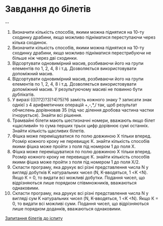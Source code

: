 # Завдання до білетів
--
1. Визначити кількість способів, якими можна піднятися на 10-ту сходинку драбини, якщо можливо підніматися переступаючи через кілька сходинок. 
2. Визначити кількість способів, якими можна піднятися на 10-ту сходинку драбини, якщо можливо підніматися перестрибуючи не більше ніж через дві сходинки. 
3. Відсортувати одновимірний масив, розбиваючи його на групи елементів по 1, 2, 4, 8 і т.д. Дозволяється використовувати допоміжний масив. 
4. Відсортувати одновимірний масив, розбиваючи його на групи елементів по 1, 2, 4, 8 і т.д. Дозволяється використовувати допоміжний масив. У результуючому масиві не повинно бути дублікатів. 
5. У виразі ((((1?2)?3)?4)?5)?6 замість кожного знаку ? записати знак однієї з 4 арифметичних операцій +,-,*,/ так, щоб результат обчислень дорівнював 35 (під час ділення дробова частина частки ігнорується). Знайти всі рішення. 
6. Трамвайні білети мають шестизначні номери, вважають якщо білет «щасливий» то сума перших трьох цифр дорівнює сумі останніх. Знайти кількість щасливих білетів. 
7. Фішка може переміщуватися по полю довжиною Х тільки вперед. Розмір кожного кроку не перевищує К. знайти кількість способів якими фішка може пройти з поля під номером 1 до поля Х. 
8. Фішка може переміщуватися по полю довжиною Х тільки вперед. Розмір кожного кроку не перевищує К. знайти кількість способів якими фішка може пройти з поля під номером 1 до поля Х/2. 
9. Скласти програму, яка друкує всі різні представлення числа N у вигляді добутків K натуральних чисел (N, K-вводяться, 1 <K <N). Якщо К = 0, то видати всі можливі добутки. Подання чисел, що відрізняються лише порядком співмножників, вважаються однаковими.
10. Скласти програму, яка друкує всі різні представлення числа N у вигляді сум K натуральних чисел (N, K-вводяться, 1 <K <N). Якщо К = 0, то видати всі можливі суми. Подання чисел, що відрізняються лише порядком доданків, вважаються однаковими.

[Запитання білетів до іспиту](https://github.com/liketaurus/PPC/blob/master/questions.md)
